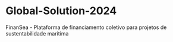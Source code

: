 # Global-Solution-2024
FinanSea - Plataforma de financiamento coletivo para projetos de sustentabilidade marítima 
